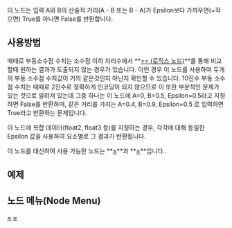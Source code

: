 <languages></languages>

<div class="mw-translate-fuzzy">

이 노드는 입력 A와 B의 산술적 거리(A - B 또는 B - A)가 Epsilon보다
가까우면(=작으면) True를 아니면 False를 반환합니다.

</div>
<div class="mw-translate-fuzzy">

## 사용방법

때때로 부동소수점 수치는 소수점 이하 자리수에서 **[== (로직스
노드)](==_(Protoflux_node)/ko "wikilink")**를 통해 비교할때 원하는
결과가 도출되지 않는 경우가 있습니다. 이런 경우 이 노드를 사용하여
두개의 부동 소수점 수치값이 거의 같은것인지 아닌지 확인할 수 있습니다.
10진수 부동 소수점 수치는 때때로 2진수로 정확하게 인코딩이 되지 않으므로
이 또한 부분적인 문제가 있는 것으로 알려져 있는데 그중 하나는 이 노드에
A=0, B=0.5, Epsilon=0.5라고 지정하면 False를 반환하며, 같은 거리를
가지는 A=0.4, B=0.9, Epsilon=0.5 로 입력하면 True라고 반환하는
문제입니다.

</div>

이 노드에 복합 데이터(float2, float3 등)를 지정하는 경우, 각각에 대해
동일한 Epsilon 값을 사용하여 요소별로 그 결과가 반환됩니다.

이 노드를 대신하여 사용 가능한 노드는
**[≤](≤_(Protoflux_node)/ko "wikilink")**과
**[≥](≥_(Protoflux_node)/ko "wikilink")**입니다..

## 예제

## 노드 메뉴(Node Menu)

[≈](Category:Protoflux{{#translation:}} "wikilink")
[≈](Category:Protoflux:Operators{{#translation:}} "wikilink")